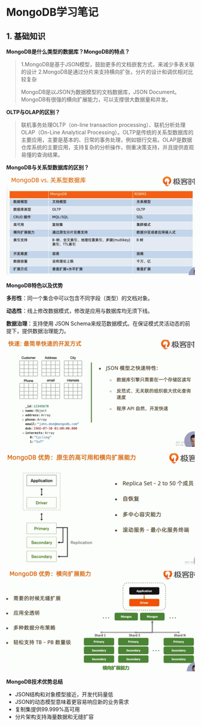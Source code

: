 # MongoDB学习笔记

## 1. 基础知识

**MongoDB是什么类型的数据库？MongoDB的特点？**

> 1.MongoDB是基于JSON模型，鼓励更多的文档嵌套方式，来减少多表关联的设计
> 2.MongoDB是通过分片来支持横向扩张，分片的设计和调优相对比较复杂
>
> MongoDB是以JSON为数据模型的文档数据库，JSON Document。MongoDB有很强的横向扩展能力，可以支撑很大数据量和并发。

**OLTP与OLAP的区别？**

> 联机事务处理OLTP（on-line transaction processing）、联机分析处理OLAP（On-Line Analytical Processing）。OLTP是传统的关系型数据库的主要应用，主要是基本的、日常的事务处理，例如银行交易。OLAP是数据仓库系统的主要应用，支持复杂的分析操作，侧重决策支持，并且提供直观易懂的查询结果。

**MongoDB与关系型数据库的区别？**

![](./img/differences.png)

**MongoDB特色以及优势**

**多形性**：同一个集合中可以包含不同字段（类型）的文档对象。

**动态性**：线上修改数据模式，修改是应用与数据库均无须下线。

**数据治理**：支持使用 JSON Schema来规范数据模式。在保证模式灵活动态的前提下，提供数据治理能力。

![](./img/json-model.png)

![](./img/mongo-replica-1.png)

![](./img/mongo-replica-2.png)

**MongoDB技术优势总结**

- JSON结构和对象模型接近，开发代码量低
- JSON的动态模型意味着更容易响应新的业务需求
- 复制集提供99.999%高可用
- 分片架构支持海量数据和无缝扩容